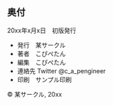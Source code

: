 <section id="colophon" role="doc-colophon">

## 奥付

20xx年x月x日　初版発行

- 発行　某サークル
- 著者　こぴぺたん
- 編集　こぴぺたん
- 連絡先 Twitter @c_a_pengineer
- 印刷　サンプル印刷

© 某サークル, 20xx

</section>